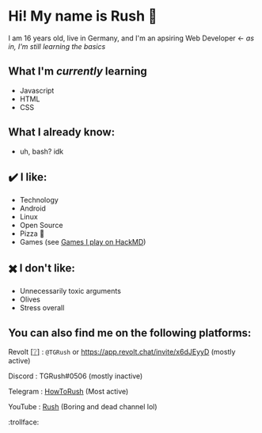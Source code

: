 # Hi! My name is Rush 👋

I am 16 years old, live in Germany, and I'm an apsiring Web Developer ← _as in, I'm still learning the basics_

## What I'm _currently_ learning
- Javascript
- HTML
- CSS

## What I already know:
- uh, bash? idk

## :heavy_check_mark: I like:
- Technology
- Android
- Linux
- Open Source
- Pizza :eyes: 
- Games (see [Games I play on HackMD](https://hackmd.io/@TGRush/RushInfo#-Games-I-play))

## :heavy_multiplication_x:  I don't like:
- Unnecessarily toxic arguments
- Olives <!-- lol -->
- Stress overall

## You can also find me on the following platforms:

Revolt [[:grey_question:]](https://revolt.chat) : `@TGRush` or https://app.revolt.chat/invite/x6dJEyyD (mostly active)

Discord : TGRush#0506 (mostly inactive)

Telegram : [HowToRush](https://telegram.dog/HowToRush) (Most active)

YouTube : [Rush](https://www.youtube.com/channel/UCmKXvVNkrvcyzHED3UzC6bQ) (Boring and dead channel lol)

:trollface:
